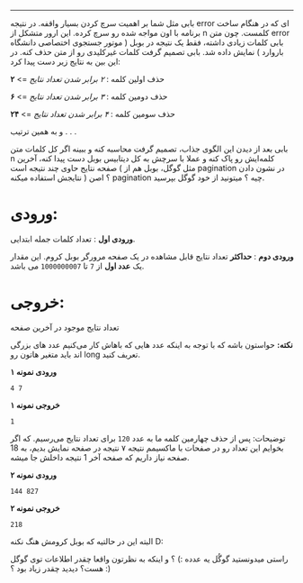 ------
بابی مثل شما بر اهمیت سرچ کردن بسیار واقفه. در نتیجه error ای که در هنگام ساخت برنامه با اون مواجه شده رو سرچ کرده. این ارور متشکل از n کلمست.  چون متن error بابی کلمات زیادی داشته، فقط یک نتیجه در بوبل ( موتور جستجوی اختصاصی دانشگاه باروارد ) نمایش داده شد. بابی تصمیم گرفت کلمات غیرکلیدی رو از متن حذف کنه. در این بین به نتایج زیر دست پیدا کرد:

حذف اولین کلمه : *۲ برابر شدن تعداد نتایج* => **۲**

حذف دومین کلمه : *۳ برابر شدن تعداد نتایج* => **۶**

حذف سومین کلمه : *۴ برابر شدن تعداد نتایج* => **۲۴**

و به همین ترتیب . . .

بابی بعد از دیدن این الگوی جذاب، تصمیم گرفت محاسبه کنه و ببینه اگر کل کلمات متن n کلمه‌ایش رو پاک کنه و عملا با سرچش به کل دیتابیس بوبل دست پیدا کنه، آخرین صفحه نتایج حاوی چند نتیجه است ( مثل گوگل، بوبل هم از pagination در نشون دادن نتایجش استفاده میکنه ) ؟ اصن pagination چیه ؟ میتونید از خود گوگل بپرسید. 


# ورودی:
**ورودی اول** : تعداد کلمات جمله ابتدایی.

**ورودی دوم** : **حداکثر** تعداد نتایج قابل مشاهده در یک صفحه مرورگر بوبل کروم. این مقدار یک **عدد اول** از `7` تا `1000000007` می باشد.
# خروجی:
تعداد نتایج موجود در آخرین صفحه 

**نکته:** حواستون باشه که با توجه به اینکه عدد هایی که باهاش کار می‌کنیم عدد های بزرگی اند باید متغیر هاتون رو long تعریف کنید.

**ورودی نمونه ۱**

```
4 7
```



**خروجی نمونه ۱**
```
1
``` 


توضیحات: 
پس از حذف چهارمین کلمه ما به عدد `120` برای تعداد نتایج می‌رسیم. که اگر بخوایم این تعداد رو در صفحات با ماکسیمم نتیجه ۷ نتیجه در صفحه نمایش بدیم، به 18 صفحه نیاز داریم که صفحه آخر 1 نتیجه داخلش جا میشه.

**ورودی نمونه ۲**

```
144 827
```



**خروجی نمونه ۲**
```
218
```


البته این در حالتیه که بوبل کرومش هنگ نکنه D:


راستی میدونستید گوگُل یه عدده  :) ؟
و اینکه به نظرتون واقعا چقدر اطلاعات توی گوگل هست؟
دیدید چقدر زیاد بود ؟ :)